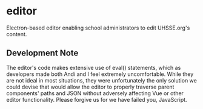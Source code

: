 # editor
Electron-based editor enabling school administrators to edit UHSSE.org's content.

## Development Note
The editor's code makes extensive use of eval() statements, which as developers made both Andi and I feel extremely uncomfortable. While they are not ideal in most situations, they were unfortunately the only solution we could devise that would allow the editor to properly traverse parent components' paths and JSON without adversely affecting Vue or other editor functionality. Please forgive us for we have failed you, JavaScript.
